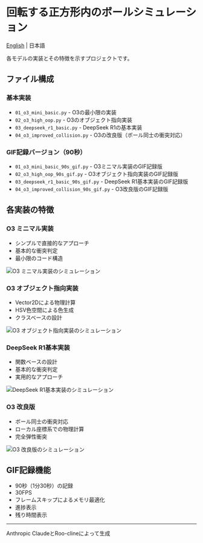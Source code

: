 # 回転する正方形内のボールシミュレーション

[English](README.md) | 日本語

各モデルの実装とその特徴を示すプロジェクトです。

## ファイル構成

### 基本実装
- `01_o3_mini_basic.py` - O3の最小限の実装
- `02_o3_high_oop.py` - O3のオブジェクト指向実装
- `03_deepseek_r1_basic.py` - DeepSeek R1の基本実装
- `04_o3_improved_collision.py` - O3の改良版（ボール同士の衝突対応）

### GIF記録バージョン（90秒）
- `01_o3_mini_basic_90s_gif.py` - O3ミニマル実装のGIF記録版
- `02_o3_high_oop_90s_gif.py` - O3オブジェクト指向実装のGIF記録版
- `03_deepseek_r1_basic_90s_gif.py` - DeepSeek R1基本実装のGIF記録版
- `04_o3_improved_collision_90s_gif.py` - O3改良版のGIF記録版

## 各実装の特徴

### O3 ミニマル実装
- シンプルで直接的なアプローチ
- 基本的な衝突判定
- 最小限のコード構造

![O3 ミニマル実装のシミュレーション](o3_mini_rotating_balls_90s.gif)

### O3 オブジェクト指向実装
- Vector2Dによる物理計算
- HSV色空間による色生成
- クラスベースの設計

![O3 オブジェクト指向実装のシミュレーション](o3_high_rotating_balls_90s.gif)

### DeepSeek R1基本実装
- 関数ベースの設計
- 基本的な衝突判定
- 実用的なアプローチ

![DeepSeek R1基本実装のシミュレーション](deepseek_r1_rotating_balls_90s.gif)

### O3 改良版
- ボール同士の衝突対応
- ローカル座標系での物理計算
- 完全弾性衝突

![O3 改良版のシミュレーション](o3_improved_collision_90s.gif)

## GIF記録機能
- 90秒（1分30秒）の記録
- 30FPS
- フレームスキップによるメモリ最適化
- 進捗表示
- 残り時間表示

---
Anthropic ClaudeとRoo-clineによって生成